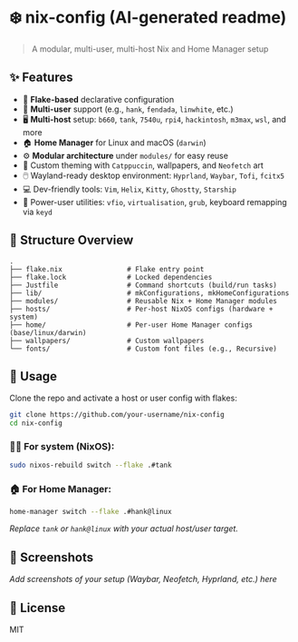 # ❄️ nix-config (AI-generated readme)

> A modular, multi-user, multi-host Nix and Home Manager setup

## ✨ Features

* 🧩 **Flake-based** declarative configuration
* 👥 **Multi-user** support (e.g., `hank`, `fendada`, `linwhite`, etc.)
* 🖥️ **Multi-host** setup: `b660`, `tank`, `7540u`, `rpi4`, `hackintosh`, `m3max`, `wsl`, and more
* 🏠 **Home Manager** for Linux and macOS (`darwin`)
* ⚙️ **Modular architecture** under `modules/` for easy reuse
* 🌈 Custom theming with `Catppuccin`, wallpapers, and `Neofetch` art
* 🖱️ Wayland-ready desktop environment: `Hyprland`, `Waybar`, `Tofi`, `fcitx5`
* 💻 Dev-friendly tools: `Vim`, `Helix`, `Kitty`, `Ghostty`, `Starship`
* 🔧 Power-user utilities: `vfio`, `virtualisation`, `grub`, keyboard remapping via `keyd`

## 📁 Structure Overview

```text
.
├── flake.nix                # Flake entry point
├── flake.lock               # Locked dependencies
├── Justfile                 # Command shortcuts (build/run tasks)
├── lib/                     # mkConfigurations, mkHomeConfigurations
├── modules/                 # Reusable Nix + Home Manager modules
├── hosts/                   # Per-host NixOS configs (hardware + system)
├── home/                    # Per-user Home Manager configs (base/linux/darwin)
├── wallpapers/              # Custom wallpapers
└── fonts/                   # Custom font files (e.g., Recursive)
```

## 🚀 Usage

Clone the repo and activate a host or user config with flakes:

```bash
git clone https://github.com/your-username/nix-config
cd nix-config
```

### 🧑‍💻 For system (NixOS):

```bash
sudo nixos-rebuild switch --flake .#tank
```

### 🏠 For Home Manager:

```bash
home-manager switch --flake .#hank@linux
```

*Replace `tank` or `hank@linux` with your actual host/user target.*

## 📸 Screenshots

*Add screenshots of your setup (Waybar, Neofetch, Hyprland, etc.) here*

## 📄 License

MIT
